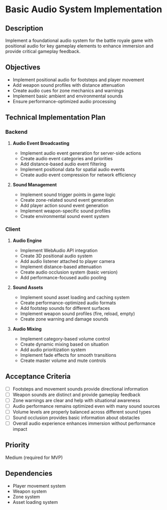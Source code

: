 # Basic Audio System Implementation

## Description

Implement a foundational audio system for the battle royale game with positional audio for key gameplay elements to enhance immersion and provide critical gameplay feedback.

## Objectives

- Implement positional audio for footsteps and player movement
- Add weapon sound profiles with distance attenuation
- Create audio cues for zone mechanics and warnings
- Implement basic ambient and environmental sounds
- Ensure performance-optimized audio processing

## Technical Implementation Plan

### Backend

1. **Audio Event Broadcasting**

   - Implement audio event generation for server-side actions
   - Create audio event categories and priorities
   - Add distance-based audio event filtering
   - Implement positional data for spatial audio events
   - Create audio event compression for network efficiency

2. **Sound Management**
   - Implement sound trigger points in game logic
   - Create zone-related sound event generation
   - Add player action sound event generation
   - Implement weapon-specific sound profiles
   - Create environmental sound event system

### Client

1. **Audio Engine**

   - Implement WebAudio API integration
   - Create 3D positional audio system
   - Add audio listener attached to player camera
   - Implement distance-based attenuation
   - Create audio occlusion system (basic version)
   - Add performance-focused audio pooling

2. **Sound Assets**

   - Implement sound asset loading and caching system
   - Create performance-optimized audio formats
   - Add footstep sounds for different surfaces
   - Implement weapon sound profiles (fire, reload, empty)
   - Create zone warning and damage sounds

3. **Audio Mixing**
   - Implement category-based volume control
   - Create dynamic mixing based on situation
   - Add audio prioritization system
   - Implement fade effects for smooth transitions
   - Create master volume and mute controls

## Acceptance Criteria

- [ ] Footsteps and movement sounds provide directional information
- [ ] Weapon sounds are distinct and provide gameplay feedback
- [ ] Zone warnings are clear and help with situational awareness
- [ ] Audio performance remains optimized even with many sound sources
- [ ] Volume levels are properly balanced across different sound types
- [ ] Sound occlusion provides basic information about obstacles
- [ ] Overall audio experience enhances immersion without performance impact

## Priority

Medium (required for MVP)

## Dependencies

- Player movement system
- Weapon system
- Zone system
- Asset loading system
